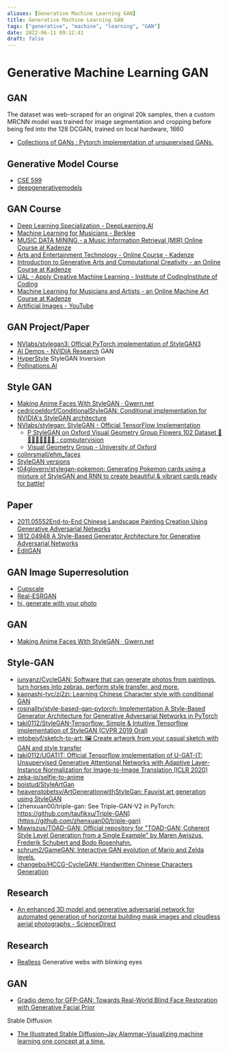 ```yaml
---
aliases: [Generative Machine Learning GAN]
title: Generative Machine Learning GAN
tags: ["generative", "machine", "learning", "GAN"]
date: 2022-06-11 09:12:41
draft: false
---
```


# Generative Machine Learning GAN

## GAN

The dataset was web-scraped for an original 20k samples, then a custom MRCNN model was trained for image segmentation and cropping before being fed into the 128 DCGAN, trained on local hardware, 1660

- [Collections of GANs : Pytorch implementation of unsupervised GANs.](https://github.com/w86763777/pytorch-gan-collections)

## Generative Model Course

- [CSE 599](https://courses.cs.washington.edu/courses/cse599i/20au/)
- [deepgenerativemodels](https://deepgenerativemodels.github.io/notes/index.html)

## GAN Course

- [Deep Learning Specialization - DeepLearning.AI](https://www.deeplearning.ai/program/deep-learning-specialization/)
- [Machine Learning for Musicians - Berklee](https://college.berklee.edu/courses/mtec-345)
- [MUSIC DATA MINING - a Music Information Retrieval (MIR) Online Course at Kadenze](https://www.kadenze.com/courses/machine-learning-for-music-information-retrieval/info)
- [Arts and Entertainment Technology - Online Course - Kadenze](https://www.kadenze.com/courses/foundations-of-arts-and-entertainment-technologies-i/info)
- [Introduction to Generative Arts and Computational Creativity - an Online Course at Kadenze](https://www.kadenze.com/courses/generative-art-and-computational-creativity/info)
- [UAL - Apply Creative Machine Learning - Institute of CodingInstitute of Coding](https://instituteofcoding.org/courses/course/ual-apply-creative-machine-learning/)
- [Machine Learning for Musicians and Artists - an Online Machine Art Course at Kadenze](https://www.kadenze.com/courses/machine-learning-for-musicians-and-artists/info)
- [Artificial Images - YouTube](https://www.youtube.com/user/bustbright/playlists)

## GAN Project/Paper

- [NVlabs/stylegan3: Official PyTorch implementation of StyleGAN3](https://github.com/NVlabs/stylegan3)
- [AI Demos - NVIDIA Research](https://www.nvidia.com/en-us/research/ai-demos/) GAN
- [HyperStyle](https://yuval-alaluf.github.io/hyperstyle/) StyleGAN Inversion
- [Pollinations.AI](https://old.pollinations.ai/)

## Style GAN

- [Making Anime Faces With StyleGAN · Gwern.net](https://www.gwern.net/Faces?ref=mlnews#examples)
- [cedricoeldorf/ConditionalStyleGAN: Conditional implementation for NVIDIA's StyleGAN architecture](https://github.com/cedricoeldorf/ConditionalStyleGAN)
- [NVlabs/stylegan: StyleGAN - Official TensorFlow Implementation](https://github.com/NVlabs/stylegan)
    - [P StyleGAN on Oxford Visual Geometry Group Flowers 102 Dataset 💐🌻🌷🥀🌺🌹🌸🌼 : computervision](https://old.reddit.com/r/computervision/comments/bfcnbj/p_stylegan_on_oxford_visual_geometry_group/)
    - [Visual Geometry Group - University of Oxford](https://www.robots.ox.ac.uk/~vgg/data/flowers/)
- [colinrsmall/ehm_faces](https://github.com/colinrsmall/ehm_faces)
- [StyleGAN versions](https://nvlabs.github.io/stylegan2/versions.html)
- [t04glovern/stylegan-pokemon: Generating Pokemon cards using a mixture of StyleGAN and RNN to create beautiful & vibrant cards ready for battle!](https://github.com/t04glovern/stylegan-pokemon)

## Paper

- [2011.05552End-to-End Chinese Landscape Painting Creation Using Generative Adversarial Networks](https://arxiv.org/abs/2011.05552)
- [1812.04948 A Style-Based Generator Architecture for Generative Adversarial Networks](https://arxiv.org/abs/1812.04948)
- [EditGAN](https://nv-tlabs.github.io/editGAN/)

## GAN Image Superresolution

- [Cupscale](https://github.com/n00mkrad/cupscale)
- [Real-ESRGAN](https://github.com/xinntao/Real-ESRGAN)
- [hi, generate with your photo](https://filter.mot.omg.lol/)

## GAN

- [Making Anime Faces With StyleGAN · Gwern.net](https://www.gwern.net/Faces)

## Style-GAN

- [junyanz/CycleGAN: Software that can generate photos from paintings, turn horses into zebras, perform style transfer, and more.](https://github.com/junyanz/CycleGAN)
- [kaonashi-tyc/zi2zi: Learning Chinese Character style with conditional GAN](https://github.com/kaonashi-tyc/zi2zi)
- [rosinality/style-based-gan-pytorch: Implementation A Style-Based Generator Architecture for Generative Adversarial Networks in PyTorch](https://github.com/rosinality/style-based-gan-pytorch)
- [taki0112/StyleGAN-Tensorflow: Simple & Intuitive Tensorflow implementation of StyleGAN (CVPR 2019 Oral)](https://github.com/taki0112/StyleGAN-Tensorflow)
- [mtobeiyf/sketch-to-art: 🖼 Create artwork from your casual sketch with GAN and style transfer](https://github.com/mtobeiyf/sketch-to-art)
- [taki0112/UGATIT: Official Tensorflow implementation of U-GAT-IT: Unsupervised Generative Attentional Networks with Adaptive Layer-Instance Normalization for Image-to-Image Translation (ICLR 2020)](https://github.com/taki0112/UGATIT)
- [zeka-io/selfie-to-anime](https://github.com/zeka-io/selfie-to-anime)
- [boistud/StyleArtGan](https://github.com/boistud/StyleArtGan)
- [heavenstobetsy/ArtGenerationwithStyleGan: Fauvist art generation using StyleGAN](https://github.com/heavenstobetsy/ArtGenerationwithStyleGan)
- [zhenxuan00/triple-gan: See Triple-GAN-V2 in PyTorch: https://github.com/taufikxu/Triple-GAN](https://github.com/zhenxuan00/triple-gan)
- [Mawiszus/TOAD-GAN: Official repository for "TOAD-GAN: Coherent Style Level Generation from a Single Example" by Maren Awiszus, Frederik Schubert and Bodo Rosenhahn.](https://github.com/Mawiszus/TOAD-GAN)
- [schrum2/GameGAN: Interactive GAN evolution of Mario and Zelda levels.](https://github.com/schrum2/GameGAN)
- [changebo/HCCG-CycleGAN: Handwritten Chinese Characters Generation](https://github.com/changebo/HCCG-CycleGAN)

## Research

- [An enhanced 3D model and generative adversarial network for automated generation of horizontal building mask images and cloudless aerial photographs - ScienceDirect](https://www.sciencedirect.com/science/article/pii/S1474034621001336?via%3Dihub)

## Research

- [Realless](https://realless.glitch.me/) Generative webs with blinking eyes

## GAN

- [Gradio demo for GFP-GAN: Towards Real-World Blind Face Restoration with Generative Facial Prior](https://huggingface.co/spaces/akhaliq/GFPGAN)

Stable Diffusion

- [The Illustrated Stable Diffusion–Jay Alammar–Visualizing machine learning one concept at a time.](https://jalammar.github.io/illustrated-stable-diffusion/)
